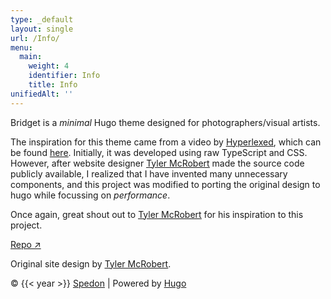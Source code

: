 ```yaml
---
type: _default
layout: single
url: /Info/
menu:
  main:
    weight: 4
    identifier: Info
    title: Info
unifiedAlt: ''
---
```


Bridget is a _minimal_ Hugo theme designed for photographers/visual artists.

The inspiration for this theme came from a video by <u>[Hyperlexed](https://www.youtube.com/@Hyperplexed)</u>, which can be found <u>[here](https://www.youtube.com/watch?v=Jt3A2lNN2aE)</u>. Initially, it was developed using raw TypeScript and CSS. However, after website designer <u>[Tyler McRobert](https://tylermcrobert.com)</u> made the source code publicly available, I realized that I have invented many unnecessary components, and this project was modified to porting the original design to hugo while focussing on _performance_.

Once again, great shout out to <u>[Tyler McRobert](https://tylermcrobert.com)</u> for his inspiration to this project.

[Repo ↗](https://github.com/Sped0n/bridget)

Original site design by <u>[Tyler McRobert](https://tylermcrobert.com)</u>.

&copy; {{< year >}} <u>[Spedon](https://github.com/Sped0n)</u> | Powered by [Hugo](https://gohugo.io)
